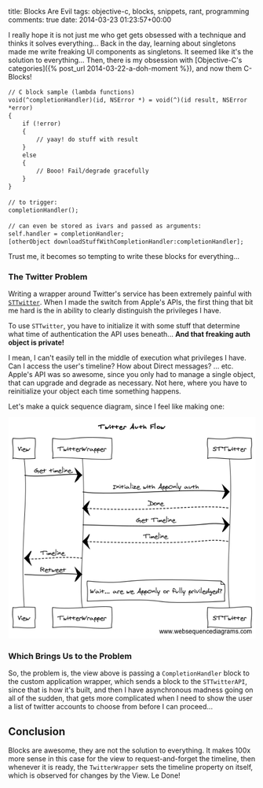 title: Blocks Are Evil
tags: objective-c, blocks, snippets, rant, programming
comments: true
date: 2014-03-23 01:23:57+00:00

I really hope it is not just me who get gets obsessed with a technique and thinks it solves everything... Back in the day, learning about singletons made me write freaking UI components as singletons. It seemed like it's the solution to everything... Then, there is my obsession with [Objective-C's categories]({% post_url 2014-03-22-a-doh-moment %}), and now them C-Blocks!

```objc
// C block sample (lambda functions)
void(^completionHandler)(id, NSError *) = void(^)(id result, NSError *error)
{
    if (!error)
    {
        // yaay! do stuff with result
    }
    else
    {
        // Booo! Fail/degrade gracefully
    }
}

// to trigger:
completionHandler();

// can even be stored as ivars and passed as arguments:
self.handler = completionHandler;
[otherObject downloadStuffWithCompletionHandler:completionHandler];

```

Trust me, it becomes so tempting to write these blocks for everything...

### The Twitter Problem

Writing a wrapper around Twitter's service has been extremely painful with [`STTwitter`](https://github.com/nst/STTwitter). When I made the switch from Apple's APIs, the first thing that bit me hard is the in ability to clearly distinguish the privileges I have.

To use `STTwitter`, you have to initialize it with some stuff that determine what time of authentication the API uses beneath... __And that freaking auth object is private!__ 

I mean, I can't easily tell in the middle of execution what privileges I have. Can I access the user's timeline? How about Direct messages? ... etc. Apple's API was so awesome, since you only had to manage a single object, that can upgrade and degrade as necessary. Not here, where you have to reinitialize your object each time something happens.

Let's make a quick sequence diagram, since I feel like making one:

![image](/images/twitter-auth-sequence.png)

### Which Brings Us to the Problem

So, the problem is, the view above is passing a `CompletionHandler` block to the custom application wrapper, which sends a block to the `STTwitterAPI`, since that is how it's built, and then I have asynchronous madness going on all of the sudden, that gets more complicated when I need to show the user a list of twitter accounts to choose from before I can proceed...

## Conclusion

Blocks are awesome, they are not the solution to everything. It makes 100x more sense in this case for the view to request-and-forget the timeline, then whenever it is ready, the `TwitterWrapper` sets the timeline property on itself, which is observed for changes by the View. Le Done!

